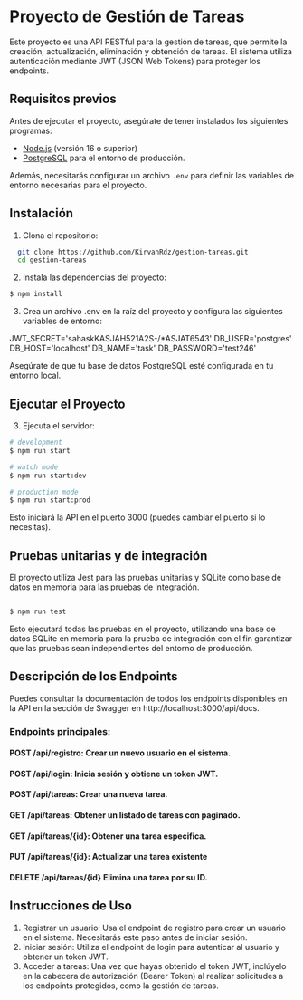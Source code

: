 # Proyecto de Gestión de Tareas

Este proyecto es una API RESTful para la gestión de tareas, que permite la creación, actualización, eliminación y obtención de tareas. El sistema utiliza autenticación mediante JWT (JSON Web Tokens) para proteger los endpoints.

## Requisitos previos

Antes de ejecutar el proyecto, asegúrate de tener instalados los siguientes programas:

- [Node.js](https://nodejs.org) (versión 16 o superior)
- [PostgreSQL](https://www.postgresql.org/download/) para el entorno de producción.

Además, necesitarás configurar un archivo `.env` para definir las variables de entorno necesarias para el proyecto.

## Instalación

1. Clona el repositorio:

```bash
  git clone https://github.com/KirvanRdz/gestion-tareas.git
  cd gestion-tareas
```

2. Instala las dependencias del proyecto:
```bash
$ npm install
```

3. Crea un archivo .env en la raíz del proyecto y configura las siguientes variables de entorno:

JWT_SECRET='sahaskKASJAH521A2S-/*ASJAT6543'
DB_USER='postgres'
DB_HOST='localhost'
DB_NAME='task'
DB_PASSWORD='test246'

Asegúrate de que tu base de datos PostgreSQL esté configurada en tu entorno local.

## Ejecutar el Proyecto

3. Ejecuta el servidor:
```bash
# development
$ npm run start

# watch mode
$ npm run start:dev

# production mode
$ npm run start:prod
```
Esto iniciará la API en el puerto 3000 (puedes cambiar el puerto si lo necesitas).

## Pruebas unitarias y de integración

El proyecto utiliza Jest para las pruebas unitarias y SQLite como base de datos en memoria para las pruebas de integración.

```bash

$ npm run test
```
Esto ejecutará todas las pruebas en el proyecto, utilizando una base de datos SQLite en memoria para la prueba de integración con el fin garantizar que las pruebas sean independientes del entorno de producción.

## Descripción de los Endpoints

Puedes consultar la documentación de todos los endpoints disponibles en la API en la sección de Swagger en http://localhost:3000/api/docs.

### Endpoints principales:
#### POST /api/registro: Crear un nuevo usuario en el sistema.
#### POST /api/login: Inicia sesión y obtiene un token JWT.
#### POST /api/tareas: Crear una nueva tarea.
#### GET /api/tareas: Obtener un listado de tareas con paginado.
#### GET /api/tareas/{id}: Obtener una tarea especifica.
#### PUT /api/tareas/{id}: Actualizar una tarea existente
#### DELETE /api/tareas/{id} Elimina una tarea por su ID.

## Instrucciones de Uso

1. Registrar un usuario: Usa el endpoint de registro para crear un usuario en el sistema. Necesitarás este paso antes de iniciar sesión.
2. Iniciar sesión: Utiliza el endpoint de login para autenticar al usuario y obtener un token JWT.
3. Acceder a tareas: Una vez que hayas obtenido el token JWT, inclúyelo en la cabecera de autorización (Bearer Token) al realizar solicitudes a los endpoints protegidos, como la gestión de tareas.